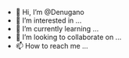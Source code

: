 - 👋 Hi, I’m @Denugano
- 👀 I’m interested in ...
- 🌱 I’m currently learning ...
- 💞️ I’m looking to collaborate on ...
- 📫 How to reach me ...

<!---
Denugano/Denugano is a ✨ special ✨ repository because its `README.md` (this file) appears on your GitHub profile.
You can click the Preview link to take a look at your changes.
--->
